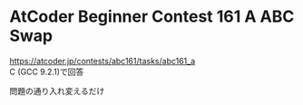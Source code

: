 # AtCoder Beginner Contest 161 A ABC Swap  
https://atcoder.jp/contests/abc161/tasks/abc161_a  
C (GCC 9.2.1)で回答  

問題の通り入れ変えるだけ
